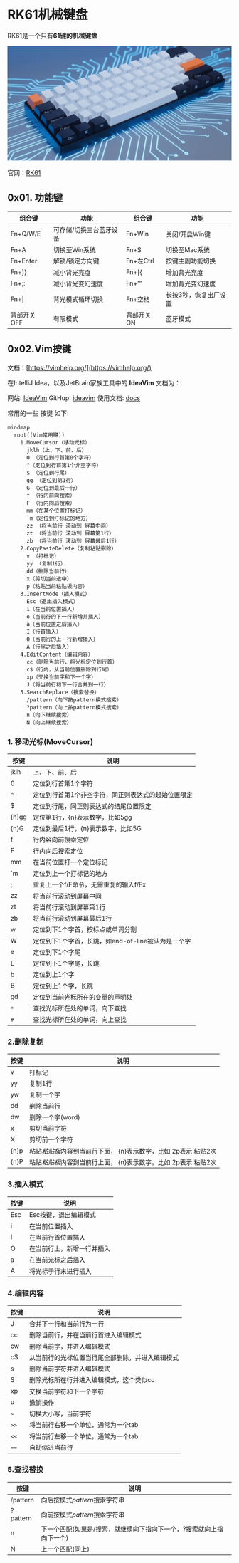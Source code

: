 # RK61机械键盘

RK61是一个只有**61键的机械键盘**

![rk61-经Qwen3美化处理](./_assets/rk61.jpg)

官网：[RK61](https://www.rkgaming.com/product/11/)

## 0x01. 功能键

|组合键|功能|组合键|功能|
|---|---|---|---|
|Fn+Q/W/E|可存储/切换三台蓝牙设备|Fn+Win|关闭/开启Win键|
|Fn+A|切换至Win系统|Fn+S|切换至Mac系统|
|Fn+Enter|解锁/锁定方向键|Fn+左Ctrl|按键主副功能切换|
|Fn+]}|减小背光亮度|Fn+[{|增加背光亮度|
|Fn+;:|减小背光变幻速度|Fn+‘“|增加背光变幻速度|
|Fn+&#124;|背光模式循环切换|Fn+空格|长按3秒，恢复出厂设置|
|背部开关OFF|有限模式|背部开关ON|蓝牙模式|

## 0x02.Vim按键
文档：[https://vimhelp.org/](https://vimhelp.org/)

在IntelliJ Idea，以及JetBrain家族工具中的 **IdeaVim** 文档为：

网站: [IdeaVim](https://lp.jetbrains.com/ideavim/)
GitHup: [ideavim](https://github.com/JetBrains/ideavim)
使用文档: [docs](https://github.com/JetBrains/ideavim/wiki/)

常用的一些 按键 如下:

```mermaid
mindmap
  root((Vim常用键))
    1.MoveCursor（移动光标）
      jklh（上、下、前、后）
      0 （定位到行首第0个字符）
      ^（定位到行首第1个非空字符）
	  $ （定位到行尾）
	  gg （定位到第1行）
	  G （定位到最后一行）
	  f （行内前向搜索）
	  F （行内向后搜索）
	  mm（在某个位置打标记）
	  `m（定位到打标记的地方）
	  zz （将当前行 滚动到 屏幕中间）
	  zt （将当前行 滚动到 屏幕第1行）
	  zb （将当前行 滚动到 屏幕最后1行）
    2.CopyPasteDelete（复制粘贴删除）
      v （打标记）
      yy （复制1行）
      dd（删除当前行）
      x（剪切当前选中）
      p（粘贴当前粘贴板内容）
    3.InsertMode（插入模式）
      Esc（退出插入模式）
      i（在当前位置插入）
      o（当前行的下一行新增并插入）
	  a（当前位置之后插入）
	  I（行首插入）
	  O（当前行的上一行新增插入）
	  A（行尾之后插入）
	4.EditContent（编辑内容）
	  cc（删除当前行，将光标定位到行首）
	  c$（行内，从当前位置删除到行尾）
	  xp（交换当前字和下一个字）
	  J（将当前行和下一行合并到一行）
	5.SearchReplace（搜索替换） 
	  /pattern（向下按pattern模式搜索）
	  ?pattern（向上按pattern模式搜索）
	  n（向下继续搜索）
	  N（向上继续搜索）
```

### 1. 移动光标(MoveCursor)
|按键|说明|
|---|---|
|jklh|上、下、前、后|
|0|定位到行首第1个字符|
|^|定位到行首第1个非空字符，同正则表达式的起始位置限定|
|$|定位到行尾，同正则表达式的结尾位置限定|
|{n}gg|定位第1行，{n}表示数字，比如5gg|
|{n}G|定位到最后1行，{n}表示数字，比如5G|
|f|行内容向前搜索定位|
|F|行内向后搜索定位|
|mm|在当前位置打一个定位标记|
|`m|定位到上一个打标记的地方|
|;|重复上一个f/F命令，无需重复的输入f/Fx
|zz|将当前行滚动到屏幕中间|
|zt|将当前行滚动到屏幕第1行|
|zb|将当前行滚动到屏幕最后1行|
|w|定位到下1个字首，按标点或单词分割|
|W|定位到下1个字首，长跳，如end-of-line被认为是一个字|
|e|定位到下1个字尾|
|E|定位到下1个字尾，长跳|
|b|定位到上1个字|
|B|定位到上1个字，长跳|
|gd|定位到当前光标所在的变量的声明处|
|`*`|查找光标所在处的单词，向下查找|
|`#`| 查找光标所在处的单词，向上查找|

### 2.删除复制
|按键|说明|
|---|---|
|v|打标记|
|yy|复制1行|
|yw|复制一个字|
|dd|删除当前行|
|dw|删除一个字(word)|
|x|剪切当前字符|
|X|剪切前一个字符|
|{n}p|粘贴*粘贴板*内容到当前行下面， {n}表示数字，比如 2p表示 粘贴2次|
|{n}P|粘贴*粘贴板*内容到当前行上面， {n}表示数字，比如 2p表示 粘贴2次|

### 3.插入模式
|按键|说明|
|---|---|
|Esc|Esc按键，退出编辑模式|
|i|在当前位置插入|
|I|在当前行首位置插入|
|O|在当前行上，新增一行并插入|
|a|在当前光标之后插入|
|A|将光标于行末进行插入|
### 4.编辑内容
|按键|说明|
|---|---|
|J|合并下一行和当前行为一行|
|cc|删除当前行，并在当前行首进入编辑模式|
|cw|删除当前字，并进入编辑模式|
|c$|从当前行的光标位置当行尾全部删除，并进入编辑模式|
|s|删除当前字符并进入编辑模式|
|S|删除光标所在行并进入编辑模式，这个类似cc|
|xp|交换当前字符和下一个字符|
|u|撤销操作|
|`~`|切换大小写，当前字符|
|`>>`|将当前行右移一个单位，通常为一个tab|
|`<<`|将当前行左移一个单位，通常为一个tab|
|`==`|自动缩进当前行|

### 5.查找替换
|按键|说明|
|---|---|
|/pattern|向后按模式*pattern*搜索字符串|
|?pattern|向前按模式*pattern*搜索字符串|
|n|下一个匹配(如果是/搜索，就继续向下指向下一个，?搜索就向上指向下一个)|
|N|上一个匹配(同上)|

<script>
  mermaid.run()
</script>
